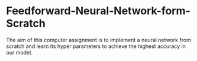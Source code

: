 # Feedforward-Neural-Network-form-Scratch
The aim of this computer assignment is to implement a neural network from scratch and learn its hyper parameters to achieve the highest accuracy in our model.
